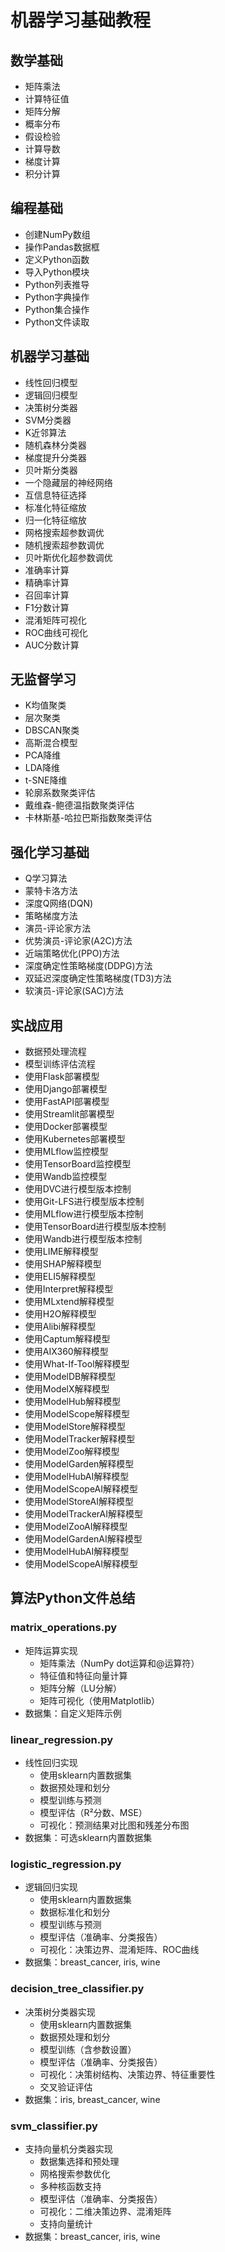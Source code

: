 # 机器学习基础教程

## 数学基础
- 矩阵乘法
- 计算特征值
- 矩阵分解
- 概率分布
- 假设检验
- 计算导数
- 梯度计算
- 积分计算

## 编程基础
- 创建NumPy数组
- 操作Pandas数据框
- 定义Python函数
- 导入Python模块
- Python列表推导
- Python字典操作
- Python集合操作
- Python文件读取

## 机器学习基础
- 线性回归模型
- 逻辑回归模型
- 决策树分类器
- SVM分类器
- K近邻算法
- 随机森林分类器
- 梯度提升分类器
- 贝叶斯分类器
- 一个隐藏层的神经网络
- 互信息特征选择
- 标准化特征缩放
- 归一化特征缩放
- 网格搜索超参数调优
- 随机搜索超参数调优
- 贝叶斯优化超参数调优
- 准确率计算
- 精确率计算
- 召回率计算
- F1分数计算
- 混淆矩阵可视化
- ROC曲线可视化
- AUC分数计算

## 无监督学习
- K均值聚类
- 层次聚类
- DBSCAN聚类
- 高斯混合模型
- PCA降维
- LDA降维
- t-SNE降维
- 轮廓系数聚类评估
- 戴维森-鲍德温指数聚类评估
- 卡林斯基-哈拉巴斯指数聚类评估

## 强化学习基础
- Q学习算法
- 蒙特卡洛方法
- 深度Q网络(DQN)
- 策略梯度方法
- 演员-评论家方法
- 优势演员-评论家(A2C)方法
- 近端策略优化(PPO)方法
- 深度确定性策略梯度(DDPG)方法
- 双延迟深度确定性策略梯度(TD3)方法
- 软演员-评论家(SAC)方法

## 实战应用
- 数据预处理流程
- 模型训练评估流程
- 使用Flask部署模型
- 使用Django部署模型
- 使用FastAPI部署模型
- 使用Streamlit部署模型
- 使用Docker部署模型
- 使用Kubernetes部署模型
- 使用MLflow监控模型
- 使用TensorBoard监控模型
- 使用Wandb监控模型
- 使用DVC进行模型版本控制
- 使用Git-LFS进行模型版本控制
- 使用MLflow进行模型版本控制
- 使用TensorBoard进行模型版本控制
- 使用Wandb进行模型版本控制
- 使用LIME解释模型
- 使用SHAP解释模型
- 使用ELI5解释模型
- 使用Interpret解释模型
- 使用MLxtend解释模型
- 使用H2O解释模型
- 使用Alibi解释模型
- 使用Captum解释模型
- 使用AIX360解释模型
- 使用What-If-Tool解释模型
- 使用ModelDB解释模型
- 使用ModelX解释模型
- 使用ModelHub解释模型
- 使用ModelScope解释模型
- 使用ModelStore解释模型
- 使用ModelTracker解释模型
- 使用ModelZoo解释模型
- 使用ModelGarden解释模型
- 使用ModelHubAI解释模型
- 使用ModelScopeAI解释模型
- 使用ModelStoreAI解释模型
- 使用ModelTrackerAI解释模型
- 使用ModelZooAI解释模型
- 使用ModelGardenAI解释模型
- 使用ModelHubAI解释模型
- 使用ModelScopeAI解释模型

## 算法Python文件总结

### matrix_operations.py
- 矩阵运算实现
  - 矩阵乘法（NumPy dot运算和@运算符）
  - 特征值和特征向量计算
  - 矩阵分解（LU分解）
  - 矩阵可视化（使用Matplotlib）
- 数据集：自定义矩阵示例

### linear_regression.py
- 线性回归实现
  - 使用sklearn内置数据集
  - 数据预处理和划分
  - 模型训练与预测
  - 模型评估（R²分数、MSE）
  - 可视化：预测结果对比图和残差分布图
- 数据集：可选sklearn内置数据集

### logistic_regression.py
- 逻辑回归实现
  - 使用sklearn内置数据集
  - 数据标准化和划分
  - 模型训练与预测
  - 模型评估（准确率、分类报告）
  - 可视化：决策边界、混淆矩阵、ROC曲线
- 数据集：breast_cancer, iris, wine

### decision_tree_classifier.py
- 决策树分类器实现
  - 使用sklearn内置数据集
  - 数据预处理和划分
  - 模型训练（含参数设置）
  - 模型评估（准确率、分类报告）
  - 可视化：决策树结构、决策边界、特征重要性
  - 交叉验证评估
- 数据集：iris, breast_cancer, wine

### svm_classifier.py
- 支持向量机分类器实现
  - 数据集选择和预处理
  - 网格搜索参数优化
  - 多种核函数支持
  - 模型评估（准确率、分类报告）
  - 可视化：二维决策边界、混淆矩阵
  - 支持向量统计
- 数据集：breast_cancer, iris, wine
